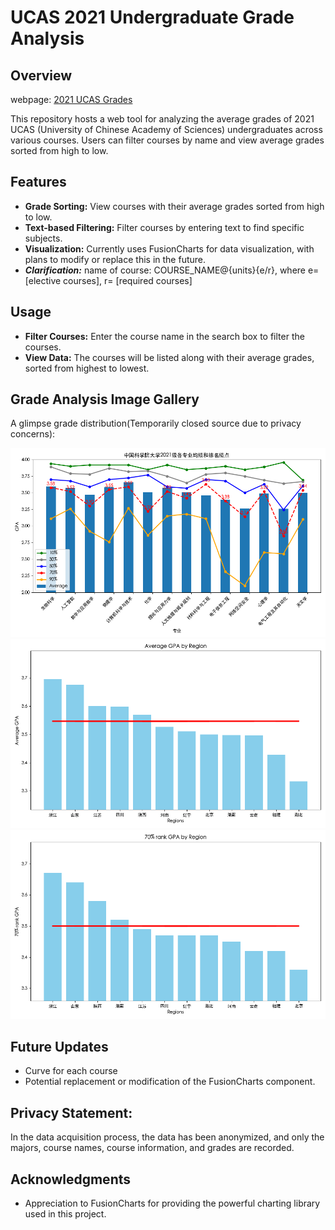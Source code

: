 # UCAS 2021 Undergraduate Grade Analysis

## Overview
webpage: [2021 UCAS Grades](https://sjj1017.github.io/ucourses/)

This repository hosts a web tool for analyzing the average grades of 2021 UCAS (University of Chinese Academy of Sciences) undergraduates across various courses. Users can filter courses by name and view average grades sorted from high to low.

## Features

- **Grade Sorting:** View courses with their average grades sorted from high to low.
- **Text-based Filtering:** Filter courses by entering text to find specific subjects.
- **Visualization:** Currently uses FusionCharts for data visualization, with plans to modify or replace this in the future.
- ***Clarification:*** name of course: COURSE_NAME@{units}{e/r}, where e=[elective courses], r= [required courses]

## Usage

- **Filter Courses:** Enter the course name in the search box to filter the courses.
- **View Data:** The courses will be listed along with their average grades, sorted from highest to lowest.

## Grade Analysis Image Gallery

A glimpse grade distribution(Temporarily closed source due to privacy concerns):

![GPA Major distribution](GPA.png "GPA Major distribution")
![Region_Avg](region_avg.png "Region avg GPA distribution")
![Region70](region_median.png "Region 70%rank GPA distribution")

## Future Updates

- Curve for each course
- Potential replacement or modification of the FusionCharts component.

## Privacy Statement:
In the data acquisition process, the data has been anonymized, and only the majors, course names, course information, and grades are recorded.

## Acknowledgments
- Appreciation to FusionCharts for providing the powerful charting library used in this project.

